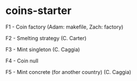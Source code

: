 # coins-starter

F1 - Coin factory (Adam: makefile, Zach: factory)

F2 - Smelting strategy (C. Carter)

F3 - Mint singleton (C. Caggia)

F4 - Coin null

F5 - Mint concrete (for another country) (C. Caggia)
